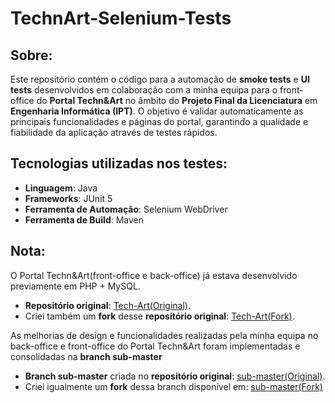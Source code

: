 # TechnArt-Selenium-Tests
## Sobre:
Este repositório contém o código para a automação de **smoke tests** e **UI tests** desenvolvidos em colaboração com a minha equipa para o front-office do **Portal Techn&Art** no âmbito do **Projeto Final da Licenciatura** em **Engenharia Informática (IPT)**.
O objetivo é validar automaticamente as principais funcionalidades e páginas do portal, garantindo a qualidade e fiabilidade da aplicação através de testes rápidos.

###
## Tecnologias utilizadas nos testes:
- **Linguagem**: Java 
- **Frameworks**: JUnit 5
- **Ferramenta de Automação**: Selenium WebDriver
- **Ferramenta de Build**: Maven

###
## Nota: 
O Portal Techn&Art(front-office e back-office) já estava desenvolvido previamente em PHP + MySQL.
- **Repositório original**: [Tech-Art(Original)](https://github.com/Projeto-Final-LEI-IPT/Tech-Art).
- Criei também um **fork** desse **repositório original**: [Tech-Art(Fork)](https://github.com/daniel-afonsoo/Tech-Art).

As melhorias de design e funcionalidades realizadas pela minha equipa no back-office e front-office do Portal Techn&Art foram implementadas e consolidadas na **branch sub-master**
- **Branch sub-master** criada no **repositório original**: [sub-master(Original)](https://github.com/Projeto-Final-LEI-IPT/Tech-Art/tree/sub-master).
- Criei igualmente um **fork** dessa branch disponível em: [sub-master(Fork)](https://github.com/daniel-afonsoo/Tech-Art/tree/sub-master)
